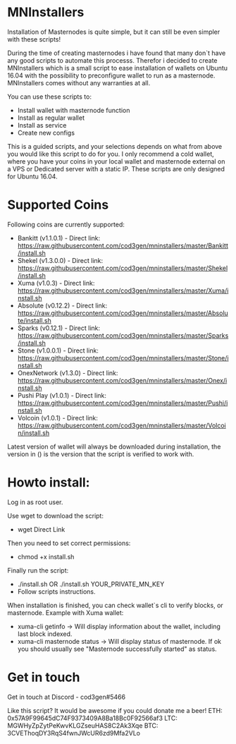 # MNInstallers
Installation of Masternodes is quite simple, but it can still be even simpler with these scripts!

During the time of creating masternodes i have found that many don`t have any good scripts to automate this processs.
Therefor i decided to create MNInstallers which is a small script to ease installation of wallets on Ubuntu 16.04 with the possibility to preconfigure wallet to run as a masternode.
MNInstallers comes without any warranties at all.

You can use these scripts to:
- Install wallet with masternode function
- Install as regular wallet
- Install as service
- Create new configs

This is a guided scripts, and your selections depends on what from above you would like this script to do for you. I only recommend a cold wallet, where you have your coins in your local wallet and masternode external on a VPS or Dedicated server with a static IP.
These scripts are only designed for Ubuntu 16.04.

# Supported Coins
Following coins are currently supported:
- Bankitt (v1.1.0.1) - Direct link: https://raw.githubusercontent.com/cod3gen/mninstallers/master/Bankitt/install.sh
- Shekel (v1.3.0.0) - Direct link: https://raw.githubusercontent.com/cod3gen/mninstallers/master/Shekel/install.sh
- Xuma (v1.0.3) - Direct link: https://raw.githubusercontent.com/cod3gen/mninstallers/master/Xuma/install.sh
- Absolute (v0.12.2) - Direct link: https://raw.githubusercontent.com/cod3gen/mninstallers/master/Absolute/install.sh
- Sparks (v0.12.1) - Direct link: https://raw.githubusercontent.com/cod3gen/mninstallers/master/Sparks/install.sh
- Stone (v1.0.0.1) - Direct link: https://raw.githubusercontent.com/cod3gen/mninstallers/master/Stone/install.sh
- OnexNetwork (v1.3.0) - Direct link: https://raw.githubusercontent.com/cod3gen/mninstallers/master/Onex/install.sh
- Pushi Play (v1.0.1) - Direct link: https://raw.githubusercontent.com/cod3gen/mninstallers/master/Pushi/install.sh
- Volcoin (v1.0.1) - Direct link: https://raw.githubusercontent.com/cod3gen/mninstallers/master/Volcoin/install.sh

Latest version of wallet will always be downloaded during installation, the version in () is the version that the script is verified to work with.

# Howto install:

Log in as root user.

Use wget to download the script:
- wget Direct Link

Then you need to set correct permissions:
- chmod +x install.sh

Finally run the script:
- ./install.sh OR ./install.sh YOUR_PRIVATE_MN_KEY
- Follow scripts instructions.

When installation is finished, you can check wallet`s cli to verify blocks, or masternode. Example with Xuma wallet:
- xuma-cli getinfo -> Will display information about the wallet, including last block indexed.
- xuma-cli masternode status -> Will display status of masternode. If ok you should usually see "Masternode successfully started" as status.

# Get in touch

Get in touch at Discord - cod3gen#5466

Like this script? It would be awesome if you could donate me a beer!
ETH: 0x57A9F99645dC74F9373409A8Ba18Bc0F92566af3
LTC: MGWHyZpZytPeKwvKLGZseuHAS8C2Ak3Xqe
BTC: 3CVEThoqDY3RqS4fwnJWcUR6zd9Mfa2VLo
